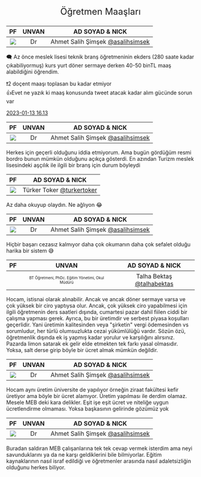 <link href="../styles.css" rel="stylesheet"> 

<center><p style="font-size:24px"> Öğretmen Maaşları </p></center>

|PF|UNVAN|AD SOYAD & NICK|  
|:---:|:---:|:---:|  
|  ![](https://pbs.twimg.com/profile_images/1577979975180894209/Y7J7MloD_bigger.jpg) | Dr | Ahmet  Salih  Şimşek [@asalihsimsek](https://twitter.com/asalihsimsek) |

🗨️ Az önce meslek lisesi teknik branş öğretmeninin ekders (280 saate kadar çıkabiliyormuş) kurs yurt döner sermaye derken 40-50 binTL maaş alabildiğini öğrendim.   

❗️2 doçent maaşı toplasan bu kadar etmiyor   
👍Evet ne yazık ki maaş konusunda tweet atacak kadar alım gücünde sorun var  

[2023-01-13 16.13](https://twitter.com/asalihsimsek/status/1613886884110893057)

[](https://twitter.com/asalihsimsek/status/1613963517534818304)

|PF|UNVAN|AD SOYAD & NICK|  
|:---:|:---:|:---:|  
|  ![](https://pbs.twimg.com/profile_images/1577979975180894209/Y7J7MloD_bigger.jpg) | Dr | Ahmet  Salih  Şimşek [@asalihsimsek](https://twitter.com/asalihsimsek) |

Herkes için geçerli olduğunu iddia etmiyorum. Ama bugün gördüğüm resmi bordro bunun mümkün olduğunu açıkça gösterdi. En azından Turizm meslek lisesindeki aşçılık ile ilgili bir branş için durum böyleydi

[](https://twitter.com/turkertoker/status/1613944082866343936)

|PF|AD SOYAD & NICK|  
|:---:|:---:|  
| ![](https://pbs.twimg.com/profile_images/1598456574040752128/GMPJdQA9_bigger.jpg) | Türker Toker [@turkertoker](https://twitter.com/turkertoker) |

Az daha okuyup olaydın. Ne ağlıyon 😂

[](https://twitter.com/asalihsimsek/status/1613963770782515201)

|PF|UNVAN|AD SOYAD & NICK|  
|:---:|:---:|:---:|  
|  ![](https://pbs.twimg.com/profile_images/1577979975180894209/Y7J7MloD_bigger.jpg) | Dr | Ahmet  Salih  Şimşek [@asalihsimsek](https://twitter.com/asalihsimsek) |

Hiçbir başarı cezasız kalmıyor daha çok okumanın daha çok sefalet olduğu harika bir sistem 😅

[](https://twitter.com/talhabektas/status/1613968188907159552)

<table>
<thead>
<tr>
<th style="text-align:center">PF</th>
<th style="text-align:center">UNVAN</th>
<th style="text-align:center">AD SOYAD &amp; NICK</th>
</tr>
</thead>
<tbody>
<tr>
<td style="text-align:center"><img src="https://pbs.twimg.com/profile_images/1541806763535749120/VfxxbLgF_bigger.jpg" alt=""></td>
<td style="text-align:center"> <p style="font-size:10px"> BT Öğretmeni, PhDc. Eğitim Yönetimi, Okul Müdürü </p> </td>
<td style="text-align:center">Talha Bektaş <a href="https://twitter.com/talhabektas/">@talhabektas</a></td>
</tr>
</tbody>
</table>

Hocam, istisnai olarak alınabilir. Ancak ve ancak döner sermaye varsa ve çok yüksek bir ciro yaptıysa olur. Ancak, çok yüksek ciro yapabilmesi için ilgili öğretmenin ders saatleri dışında, cumartesi pazar dahil fiilen ciddi bir çalışma yapması gerek. Ayrıca, bu bir üretimdir  ve serbest piyasa koşulları geçerlidir. Yani üretimin kalitesinden veya "şirketin" vergi ödemesinden vs sorumludur, her türlü olumsuzlukta cezai yükümlülüğü vardır. 
Sözün özü, öğretmenlik dışında ek iş yapmış kadar yorulur ve karşılığını alırsınız. Pazarda limon satarak ek gelir elde etmekten tek farkı yasal olmasıdır. Yoksa, salt derse girip böyle bir ücret almak mümkün değildir.

[](https://twitter.com/asalihsimsek/status/1613969772852412436)

|PF|UNVAN|AD SOYAD & NICK|  
|:---:|:---:|:---:|  
| ![](https://pbs.twimg.com/profile_images/1577979975180894209/Y7J7MloD_bigger.jpg) | Dr | Ahmet  Salih  Şimşek [@asalihsimsek](https://twitter.com/asalihsimsek) |

Hocam aynı üretim üniversite de yapılıyor örneğin ziraat fakültesi kefir üretiyor ama böyle bir ücret alamıyor. Üretim yapılması ile derdim olamaz. Mesele MEB deki kara delikler. Eşit işe eşit ücret ve niteliğe uygun ücretlendirme olmaması. Yoksa başkasının gelirinde gözümüz yok

[](https://twitter.com/asalihsimsek/status/1613990417447456787)

|PF|UNVAN|AD SOYAD & NICK|  
|:---:|:---:|:---:|  
|  ![](https://pbs.twimg.com/profile_images/1577979975180894209/Y7J7MloD_bigger.jpg) | Dr | Ahmet  Salih  Şimşek [@asalihsimsek](https://twitter.com/asalihsimsek) |

Buradan saldıran MEB çalışanlarına tek tek cevap vermek isterdim ama neyi savunduklarını ya da ne karşı geldiklerini bile bilmiyorlar. Eğitim kaynaklarının nasıl israf edildiği ve öğretmenler arasında nasıl adaletsizliğin olduğunu herkes biliyor.
